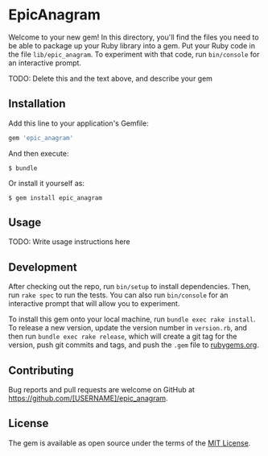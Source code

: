 # EpicAnagram

Welcome to your new gem! In this directory, you'll find the files you need to be able to package up your Ruby library into a gem. Put your Ruby code in the file `lib/epic_anagram`. To experiment with that code, run `bin/console` for an interactive prompt.

TODO: Delete this and the text above, and describe your gem

## Installation

Add this line to your application's Gemfile:

```ruby
gem 'epic_anagram'
```

And then execute:

    $ bundle

Or install it yourself as:

    $ gem install epic_anagram

## Usage

TODO: Write usage instructions here

## Development

After checking out the repo, run `bin/setup` to install dependencies. Then, run `rake spec` to run the tests. You can also run `bin/console` for an interactive prompt that will allow you to experiment.

To install this gem onto your local machine, run `bundle exec rake install`. To release a new version, update the version number in `version.rb`, and then run `bundle exec rake release`, which will create a git tag for the version, push git commits and tags, and push the `.gem` file to [rubygems.org](https://rubygems.org).

## Contributing

Bug reports and pull requests are welcome on GitHub at https://github.com/[USERNAME]/epic_anagram.


## License

The gem is available as open source under the terms of the [MIT License](http://opensource.org/licenses/MIT).

